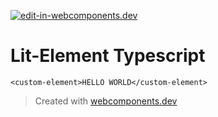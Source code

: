 [![edit-in-webcomponents.dev](https://webcomponents.dev/assets/ext/edit_in_wcd.svg)](https://webcomponents.dev/edit/0m2Cx8OJRArbH0mXdBQI)

# Lit-Element Typescript

```showcase
<custom-element>HELLO WORLD</custom-element>
```

> Created with [webcomponents.dev](https://webcomponents.dev)
